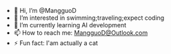 - 👋 Hi, I’m @MangguoD
- 👀 I’m interested in swimming;traveling;expect coding
- 🌱 I’m currently learning AI development
- 📫 How to reach me: MangguoD@Outlook.com
- ⚡ Fun fact: I'am actually a cat
<!---
MangguoD/MangguoD is a ✨ special ✨ repository because its `README.md` (this file) appears on your GitHub profile.
You can click the Preview link to take a look at your changes.
--->
